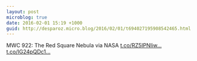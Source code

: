 ```yaml
---
layout: post
microblog: true
date: 2016-02-01 15:19 +1000
guid: http://desparoz.micro.blog/2016/02/01/t694027195908542465.html
---
```

MWC 922: The Red Square Nebula  via NASA [t.co/RZ5IPNIiw...](https://t.co/RZ5IPNIiwK) [t.co/IG24pQDc1...](https://t.co/IG24pQDc1X)

